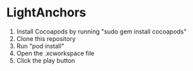 # LightAnchors

1. Install Cocoapods by running "sudo gem install cocoapods"
1. Clone this repository
1. Run "pod install"
1. Open the .xcworkspace file
1. Click the play button




